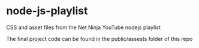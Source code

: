 # node-js-playlist
CSS and asset files from the Net Ninja YouTube nodejs playlist

The final project code can be found in the public/assests folder of this repo

